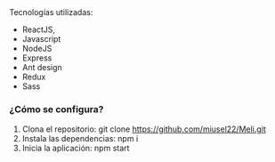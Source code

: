 ## 
Tecnologías utilizadas:
- ReactJS,
- Javascript
- NodeJS
- Express
- Ant design
- Redux
- Sass
### ¿Cómo se configura?
1. Clona el repositorio: git clone https://github.com/miusel22/Meli.git
2. Instala las dependencias: npm i
3. Inicia la aplicación: npm start